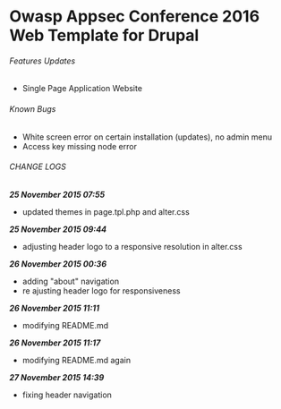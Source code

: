 # Owasp Appsec Conference 2016 Web Template for Drupal

###### Features Updates
- Single Page Application Website

###### Known Bugs
- White screen error on certain installation (updates), no admin menu
- Access key missing node error

###### CHANGE LOGS
***25 November 2015 07:55***
- updated themes in page.tpl.php and alter.css

***25 November 2015 09:44***
- adjusting header logo to a responsive resolution in alter.css

***26 November 2015 00:36***
- adding "about" navigation
- re ajusting header logo for responsiveness

***26 November 2015 11:11***
- modifying README.md

***26 November 2015 11:17***
- modifying README.md again

***27 November 2015 14:39***
- fixing header navigation

